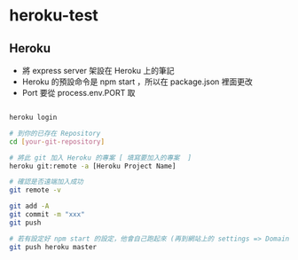 # heroku-test

## Heroku
*  將 express server 架設在 Heroku 上的筆記
*  Heroku 的預設命令是 npm start ，所以在 package.json 裡面更改
*  Port 要從 process.env.PORT 取

``` bash

heroku login

# 到你的已存在 Repository
cd [your-git-repository]

# 將此 git 加入 Heroku 的專案 [ 填寫要加入的專案  ] 
heroku git:remote -a [Heroku Project Name]

# 確認是否遠端加入成功
git remote -v

git add -A
git commit -m "xxx"
git push

# 若有設定好 npm start 的設定，他會自己跑起來 (再到網站上的 settings => Domains 看網址)
git push heroku master
```